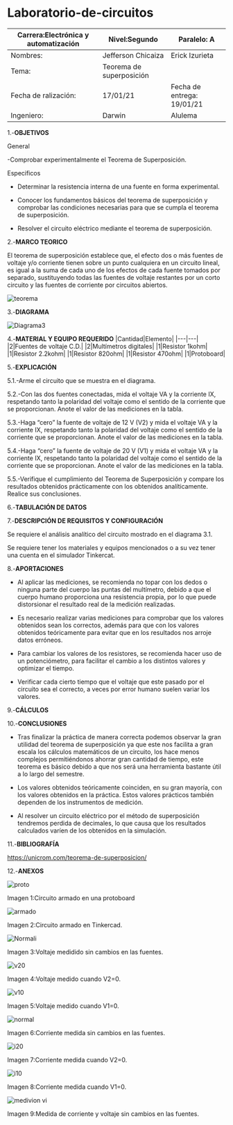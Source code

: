 # Laboratorio-de-circuitos
|Carrera:Electrónica y automatización|Nivel:Segundo|Paralelo: A|
|---|---|---|
|Nombres:|Jefferson Chicaiza| Erick Izurieta|
|Tema:|Teorema de superposición| |
|Fecha de ralización:| 17/01/21|Fecha de entrega: 19/01/21|
|Ingeniero:| Darwin|Alulema |

1.-**OBJETIVOS**

General

-Comprobar experimentalmente el Teorema de Superposición.

Especificos

- Determinar la resistencia interna de una fuente en forma experimental.

- Conocer los fundamentos básicos del teorema de superposición y comprobar las condiciones necesarias para que se cumpla el teorema de superposición.

- Resolver el circuito eléctrico mediante el teorema de superposición.

2.-**MARCO TEORICO**

El teorema de superposición establece que, el efecto dos o más fuentes de voltaje y/o corriente tienen sobre un punto cualquiera en un circuito lineal, es igual a la suma de cada uno de los efectos de cada fuente tomados por separado, sustituyendo todas las fuentes de voltaje restantes por un corto circuito y las fuentes de corriente por circuitos abiertos.

![teorema](https://user-images.githubusercontent.com/75336529/104863499-1ad77080-5904-11eb-903d-1eced4ce0a88.png)


3.-**DIAGRAMA**

![Diagrama3](https://user-images.githubusercontent.com/75336529/104863516-2c207d00-5904-11eb-8cdc-4ca81a9ac1c7.png)

4.-**MATERIAL Y EQUIPO REQUERIDO**
|Cantidad|Elemento|
|---|---|
|2|Fuentes de voltaje C.D.|
|2|Multímetros digitales|
|1|Resistor 1kohm|
|1|Resistor 2.2kohm|
|1|Resistor 820ohm|
|1|Resistor 470ohm|
|1|Protoboard|

5.-**EXPLICACIÓN**

5.1.-Arme el circuito que se muestra en el diagrama.

5.2.-Con las dos fuentes conectadas, mida el voltaje VA y la corriente IX, respetando
tanto la polaridad del voltaje como el sentido de la corriente que se proporcionan. Anote
el valor de las mediciones en la tabla.

5.3.-Haga “cero” la fuente de voltaje de 12 V (V2) y mida el voltaje VA y la corriente
IX, respetando tanto la polaridad del voltaje como el sentido de la corriente que se
proporcionan. Anote el valor de las mediciones en la tabla.

5.4.-Haga “cero” la fuente de voltaje de 20 V (V1) y mida el voltaje VA y la corriente
IX, respetando tanto la polaridad del voltaje como el sentido de la corriente que se
proporcionan. Anote el valor de las mediciones en la tabla.

5.5.-Verifique el cumplimiento del Teorema de Superposición y compare los
resultados obtenidos prácticamente con los obtenidos analíticamente. Realice sus
conclusiones.

6.-**TABULACIÓN DE DATOS**


7.-**DESCRIPCIÓN DE REQUISITOS Y CONFIGURACIÓN**

Se requiere el análisis analítico del circuito mostrado en el diagrama 3.1.

Se requiere tener los materiales y equipos mencionados o a su vez tener una cuenta en el simulador Tinkercat.

8.-**APORTACIONES**

- Al aplicar las mediciones, se recomienda no topar con los dedos o ninguna parte del cuerpo las puntas del multímetro, debido a que el cuerpo humano proporciona una resistencia propia, por lo que puede distorsionar el resultado real de la medición realizadas.

- Es necesario realizar varias mediciones para comprobar que los valores obtenidos sean los correctos, además para que con los valores obtenidos teóricamente para evitar que en los resultados nos arroje datos erróneos. 

- Para cambiar los valores de los resistores, se recomienda hacer uso de un potenciómetro, para facilitar el cambio a los distintos valores y optimizar el tiempo.

- Verificar cada cierto tiempo que el voltaje que este pasado por el circuito sea el correcto, a veces por error humano suelen variar los valores. 

9.-**CÁLCULOS**



10.-**CONCLUSIONES**

- Tras finalizar la práctica de manera correcta podemos observar la gran utilidad del teorema de superposición ya que este nos facilita a gran escala los cálculos matemáticos de un circuito, los hace menos complejos permitiéndonos ahorrar gran cantidad de tiempo, este teorema es básico debido a que nos será una herramienta bastante útil a lo largo del semestre.

- Los valores obtenidos teóricamente coinciden, en su gran mayoría, con los valores obtenidos en la práctica. Estos valores prácticos también dependen de los instrumentos de medición.

- Al resolver un circuito eléctrico por el método de superposición tendremos perdida de decimales, lo que causa que los resultados calculados varíen de los obtenidos en la simulación. 

11.-**BIBLIOGRAFÍA**

https://unicrom.com/teorema-de-superposicion/

12.-**ANEXOS**

![proto](https://user-images.githubusercontent.com/75336529/104944649-8150a300-5985-11eb-9ef0-3620895cb4b1.jpeg)

Imagen 1:Circuito armado en una protoboard

![armado](https://user-images.githubusercontent.com/75336529/104863626-8c172380-5904-11eb-877a-516c93c07c0c.png)

Imagen 2:Circuito armado en Tinkercad.

![Normali](https://user-images.githubusercontent.com/75336529/104863632-8f121400-5904-11eb-8250-eb0fd4d358cb.png)

Imagen 3:Voltaje medidido sin cambios en las fuentes.

![v20 ](https://user-images.githubusercontent.com/75336529/104863638-96392200-5904-11eb-8c56-bb90c7a0040d.png)

Imagen 4:Voltaje medido cuando V2=0.

![v10](https://user-images.githubusercontent.com/75336529/104863619-86214280-5904-11eb-9acf-b9f2cac0553c.png)

Imagen 5:Voltaje medido cuando V1=0.

![normal](https://user-images.githubusercontent.com/75336529/104863615-828dbb80-5904-11eb-8e38-ae75f79da103.png)

Imagen 6:Corriente medida sin cambios en las fuentes.

![i20](https://user-images.githubusercontent.com/75336529/104863611-7e619e00-5904-11eb-8f72-8d235e55e80e.png)

Imagen 7:Corriente medida cuando V2=0.

![i10](https://user-images.githubusercontent.com/75336529/104863605-7a358080-5904-11eb-9f37-bb71f733dec5.png)

Imagen 8:Corriente medida cuando V1=0.

![medivion vi](https://user-images.githubusercontent.com/75336529/104863593-7144af00-5904-11eb-97df-16428d9905f6.png)

Imagen 9:Medida de corriente y voltaje sin cambios en las fuentes.
